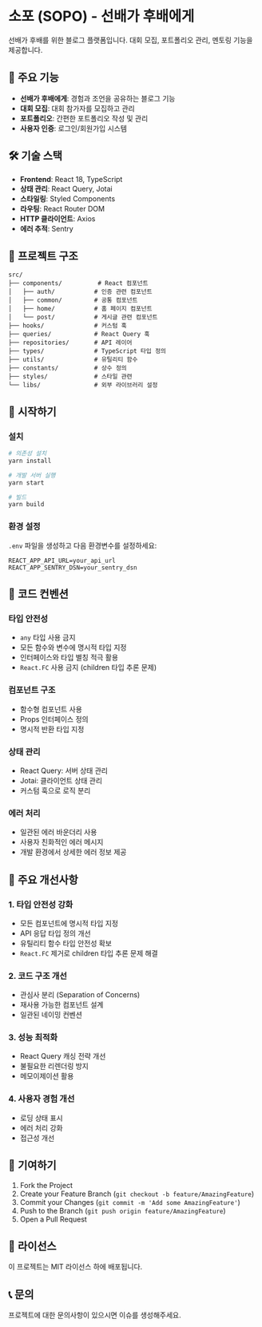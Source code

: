 # 소포 (SOPO) - 선배가 후배에게

선배가 후배를 위한 블로그 플랫폼입니다. 대회 모집, 포트폴리오 관리, 멘토링 기능을 제공합니다.

## 🚀 주요 기능

- **선배가 후배에게**: 경험과 조언을 공유하는 블로그 기능
- **대회 모집**: 대회 참가자를 모집하고 관리
- **포트폴리오**: 간편한 포트폴리오 작성 및 관리
- **사용자 인증**: 로그인/회원가입 시스템

## 🛠 기술 스택

- **Frontend**: React 18, TypeScript
- **상태 관리**: React Query, Jotai
- **스타일링**: Styled Components
- **라우팅**: React Router DOM
- **HTTP 클라이언트**: Axios
- **에러 추적**: Sentry

## 📁 프로젝트 구조

```
src/
├── components/          # React 컴포넌트
│   ├── auth/           # 인증 관련 컴포넌트
│   ├── common/         # 공통 컴포넌트
│   ├── home/           # 홈 페이지 컴포넌트
│   └── post/           # 게시글 관련 컴포넌트
├── hooks/              # 커스텀 훅
├── queries/            # React Query 훅
├── repositories/       # API 레이어
├── types/              # TypeScript 타입 정의
├── utils/              # 유틸리티 함수
├── constants/          # 상수 정의
├── styles/             # 스타일 관련
└── libs/               # 외부 라이브러리 설정
```

## 🚀 시작하기

### 설치

```bash
# 의존성 설치
yarn install

# 개발 서버 실행
yarn start

# 빌드
yarn build
```

### 환경 설정

`.env` 파일을 생성하고 다음 환경변수를 설정하세요:

```env
REACT_APP_API_URL=your_api_url
REACT_APP_SENTRY_DSN=your_sentry_dsn
```

## 📝 코드 컨벤션

### 타입 안전성
- `any` 타입 사용 금지
- 모든 함수와 변수에 명시적 타입 지정
- 인터페이스와 타입 별칭 적극 활용
- `React.FC` 사용 금지 (children 타입 추론 문제)

### 컴포넌트 구조
- 함수형 컴포넌트 사용
- Props 인터페이스 정의
- 명시적 반환 타입 지정

### 상태 관리
- React Query: 서버 상태 관리
- Jotai: 클라이언트 상태 관리
- 커스텀 훅으로 로직 분리

### 에러 처리
- 일관된 에러 바운더리 사용
- 사용자 친화적인 에러 메시지
- 개발 환경에서 상세한 에러 정보 제공

## 🔧 주요 개선사항

### 1. 타입 안전성 강화
- 모든 컴포넌트에 명시적 타입 지정
- API 응답 타입 정의 개선
- 유틸리티 함수 타입 안전성 확보
- `React.FC` 제거로 children 타입 추론 문제 해결

### 2. 코드 구조 개선
- 관심사 분리 (Separation of Concerns)
- 재사용 가능한 컴포넌트 설계
- 일관된 네이밍 컨벤션

### 3. 성능 최적화
- React Query 캐싱 전략 개선
- 불필요한 리렌더링 방지
- 메모이제이션 활용

### 4. 사용자 경험 개선
- 로딩 상태 표시
- 에러 처리 강화
- 접근성 개선

## 🤝 기여하기

1. Fork the Project
2. Create your Feature Branch (`git checkout -b feature/AmazingFeature`)
3. Commit your Changes (`git commit -m 'Add some AmazingFeature'`)
4. Push to the Branch (`git push origin feature/AmazingFeature`)
5. Open a Pull Request

## 📄 라이선스

이 프로젝트는 MIT 라이선스 하에 배포됩니다.

## 📞 문의

프로젝트에 대한 문의사항이 있으시면 이슈를 생성해주세요.
